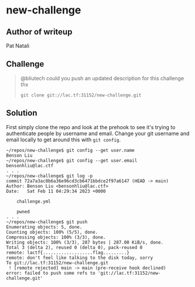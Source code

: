 # new-challenge

## Author of writeup

Pat Natali

## Challenge

> @bliutech could you push an updated description for this challenge thx
>
> ```
> git clone git://lac.tf:31152/new-challenge.git
> ```

## Solution

First simply clone the repo and look at the prehook to see it's trying to authenticate people by username and email. Change your git username and email locally to get around this with `git config`.

```
~/repos/new-challenge$ git config --get user.name
Benson Liu
~/repos/new-challenge$ git config --get user.email
bensonhliu@lac.ctf
. . .
~/repos/new-challenge$ git log -p
commit 72a7a3ac8b6a36e96cd3cb6471bbdce2f97a6147 (HEAD -> main)
Author: Benson Liu <bensonhliu@lac.ctf>
Date:   Sat Feb 11 04:29:34 2023 +0000

    challenge.yml

    pwned
. . .
~/repos/new-challenge$ git push
Enumerating objects: 5, done.
Counting objects: 100% (5/5), done.
Compressing objects: 100% (3/3), done.
Writing objects: 100% (3/3), 287 bytes | 287.00 KiB/s, done.
Total 3 (delta 2), reused 0 (delta 0), pack-reused 0
remote: lactf{...................flag.........}
remote: don't feel like talking to the disk today, sorry
To git://lac.tf:31152/new-challenge.git
 ! [remote rejected] main -> main (pre-receive hook declined)
error: failed to push some refs to 'git://lac.tf:31152/new-challenge.git'
```
